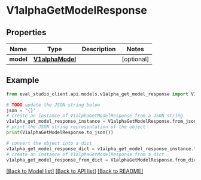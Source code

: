# V1alphaGetModelResponse


## Properties

Name | Type | Description | Notes
------------ | ------------- | ------------- | -------------
**model** | [**V1alphaModel**](V1alphaModel.md) |  | [optional] 

## Example

```python
from eval_studio_client.api.models.v1alpha_get_model_response import V1alphaGetModelResponse

# TODO update the JSON string below
json = "{}"
# create an instance of V1alphaGetModelResponse from a JSON string
v1alpha_get_model_response_instance = V1alphaGetModelResponse.from_json(json)
# print the JSON string representation of the object
print(V1alphaGetModelResponse.to_json())

# convert the object into a dict
v1alpha_get_model_response_dict = v1alpha_get_model_response_instance.to_dict()
# create an instance of V1alphaGetModelResponse from a dict
v1alpha_get_model_response_from_dict = V1alphaGetModelResponse.from_dict(v1alpha_get_model_response_dict)
```
[[Back to Model list]](../README.md#documentation-for-models) [[Back to API list]](../README.md#documentation-for-api-endpoints) [[Back to README]](../README.md)


